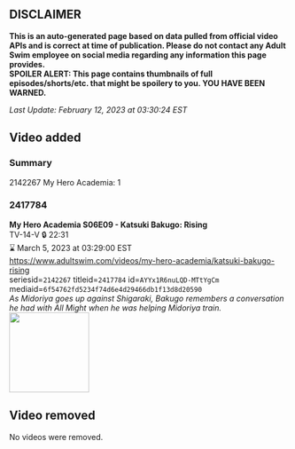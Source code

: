 ## DISCLAIMER
**This is an auto-generated page based on data pulled from official video APIs and is correct at time of publication. Please do not contact any Adult Swim employee on social media regarding any information this page provides.**  
**SPOILER ALERT: This page contains thumbnails of full episodes/shorts/etc. that might be spoilery to you. YOU HAVE BEEN WARNED.**  

_Last Update: February 12, 2023 at 03:30:24 EST_
## Video added
### Summary
2142267 My Hero Academia: 1  
### 2417784
**My Hero Academia S06E09 - Katsuki Bakugo: Rising**  
TV-14-V 🔒 22:31  
⌛ March 5, 2023 at 03:29:00 EST  
https://www.adultswim.com/videos/my-hero-academia/katsuki-bakugo-rising  
seriesid=`2142267` titleid=`2417784` id=`AYYx1R6nuLQD-MTtYgCm` mediaid=`6f54762fd5234f74d6e4d29466db1f13d8d20590`  
_As Midoriya goes up against Shigaraki, Bakugo remembers a conversation he had with All Might when he was helping Midoriya train._  
<a href="https://media.cdn.adultswim.com/uploads/20230211/thumbnails/2_232111547343-MHA122Still001tiny.png"><img src="https://media.cdn.adultswim.com/uploads/20230211/thumbnails/2_232111547343-MHA122Still001tiny.png" height="144px" /></a>
## Video removed
No videos were removed.  
